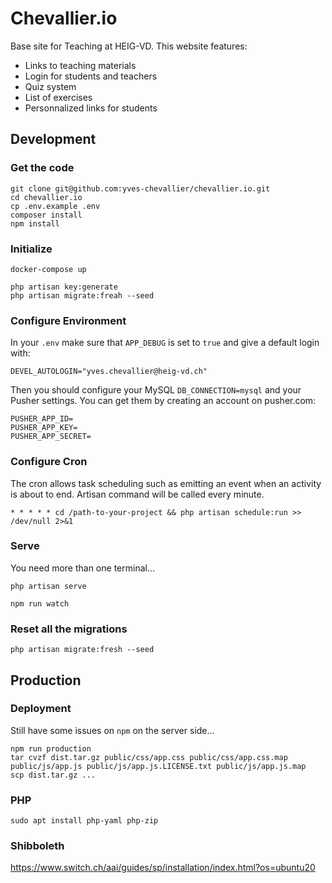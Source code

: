 # Chevallier.io

Base site for Teaching at HEIG-VD. This website features:

- Links to teaching materials
- Login for students and teachers
- Quiz system
- List of exercises
- Personnalized links for students

## Development

### Get the code

```
git clone git@github.com:yves-chevallier/chevallier.io.git
cd chevallier.io
cp .env.example .env
composer install
npm install
```

### Initialize

```
docker-compose up

php artisan key:generate
php artisan migrate:freah --seed
```

### Configure Environment

In your `.env`  make sure that `APP_DEBUG` is set to `true` and give a default login with:

```
DEVEL_AUTOLOGIN="yves.chevallier@heig-vd.ch"
```

Then you should configure your MySQL `DB_CONNECTION=mysql` and your Pusher settings. You can get them by creating an account on pusher.com:

```
PUSHER_APP_ID=
PUSHER_APP_KEY=
PUSHER_APP_SECRET=
```

### Configure Cron

The cron allows task scheduling such as emitting an event when an activity is about to end. Artisan command will be called every minute.

```
* * * * * cd /path-to-your-project && php artisan schedule:run >> /dev/null 2>&1
```

### Serve

You need more than one terminal...

```
php artisan serve
```

```
npm run watch
```

### Reset all the migrations

```
php artisan migrate:fresh --seed
```

## Production

### Deployment

Still have some issues on `npm` on the server side...

```
npm run production
tar cvzf dist.tar.gz public/css/app.css public/css/app.css.map public/js/app.js public/js/app.js.LICENSE.txt public/js/app.js.map
scp dist.tar.gz ...
```

### PHP

```
sudo apt install php-yaml php-zip
```

### Shibboleth

https://www.switch.ch/aai/guides/sp/installation/index.html?os=ubuntu20
